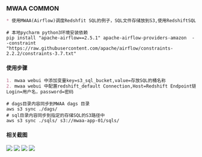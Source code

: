### MWAA COMMON
```markdown
* 使用MWAA(Airflow)调度Redshfit SQL的例子，SQL文件存储放到S3,使用RedshiftSQLOperator执行SQL
```
```shell
# 本地pycharm python3环境安装依赖
pip install "apache-airflow==2.5.1" apache-airflow-providers-amazon  --constraint "https://raw.githubusercontent.com/apache/airflow/constraints-2.2.2/constraints-3.7.txt"

```

#### 使用步骤
```markdown
1. mwaa webui 中添加变量key=s3_sql_bucket,value=存放SQL的桶名称
2. mwaa webui 中配置redshift_default Connection,Host=Redshift Endpoint链接地址，Schema=Redshift数据库，Port=5439
Login=用户名，password=密码
```
```shell
# dags目录内容同步到MWAA dags 目录
aws s3 sync ./dags/
# sql目录内容同步到指定的存储SQL的S3路径中
aws s3 sync ./sqls/ s3://mwaa-app-01/sqls/
```

#### 相关截图
![](https://pcmyp.oss-cn-beijing.aliyuncs.com/markdown/202309141002722.png)
![](https://pcmyp.oss-accelerate.aliyuncs.com/markdown/20221031223837.png)
![](https://pcmyp.oss-accelerate.aliyuncs.com/markdown/20221031223807.png)
![](https://pcmyp.oss-accelerate.aliyuncs.com/markdown/20221031223442.png)